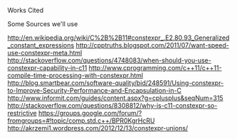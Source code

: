 Works Cited

Some Sources we'll use

http://en.wikipedia.org/wiki/C%2B%2B11#constexpr_.E2.80.93_Generalized_constant_expressions
http://cpptruths.blogspot.com/2011/07/want-speed-use-constexpr-meta.html
http://stackoverflow.com/questions/4748083/when-should-you-use-constexpr-capability-in-c11
http://www.cprogramming.com/c++11/c++11-compile-time-processing-with-constexpr.html
http://blog.smartbear.com/software-quality/bid/248591/Using-constexpr-to-Improve-Security-Performance-and-Encapsulation-in-C
http://www.informit.com/guides/content.aspx?g=cplusplus&seqNum=315
http://stackoverflow.com/questions/8308812/why-is-c11-constexpr-so-restrictive
https://groups.google.com/forum/?fromgroups=#!topic/comp.std.c++/BPR0KgrHcRU
http://akrzemi1.wordpress.com/2012/12/13/constexpr-unions/
